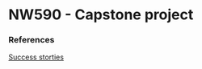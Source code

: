 # NW590 - Capstone project
### References
[Success storties](https://blog.evisit.com/determining-the-roi-of-telehealth)

